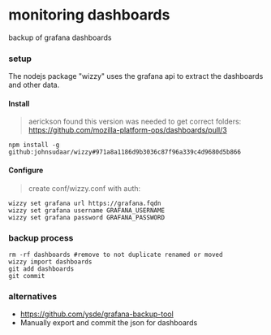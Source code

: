 # monitoring dashboards
backup of grafana dashboards


### setup
The nodejs package "wizzy" uses the grafana api to extract the dashboards and other data.

#### Install
> aerickson found this version was needed to get correct folders: https://github.com/mozilla-platform-ops/dashboards/pull/3
```
npm install -g github:johnsudaar/wizzy#971a8a1186d9b3036c87f96a339c4d9680d5b866
```


#### Configure
> create conf/wizzy.conf with auth:
```
wizzy set grafana url https://grafana.fqdn
wizzy set grafana username GRAFANA_USERNAME
wizzy set grafana password GRAFANA_PASSWORD
```


### backup process

```
rm -rf dashboards #remove to not duplicate renamed or moved
wizzy import dashboards
git add dashboards
git commit
```


### alternatives
* https://github.com/ysde/grafana-backup-tool
* Manually export and commit the json for dashboards
